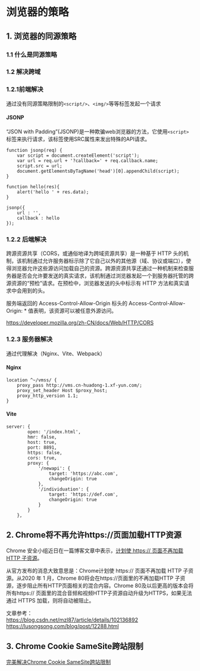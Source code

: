 # 浏览器的策略

## 1. 浏览器的同源策略

### 1.1 什么是同源策略

### 1.2 解决跨域

### 1.2.1前端解决

通过没有同源策略限制的`<script/>`、`<img/>`等等标签发起一个请求

#### JSONP

“JSON with Padding”(JSONP)是一种欺骗web浏览器的方法，它使用`<script>`标签来执行请求，该标签使用SRC属性来发出特殊的API请求。

```
function jsonp(req) {
    var script = document.createElement('script');
    var url = req.url + '?callback=' + req.callback.name;
    script.src = url;
    document.getElementsByTagName('head')[0].appendChild(script);
}

function hello(res){
    alert('hello ' + res.data);
}

jsonp({
    url : '',
    callback : hello 
});
```

### 1.2.2 后端解决

跨源资源共享（CORS，或通俗地译为跨域资源共享）是一种基于 HTTP 头的机制，该机制通过允许服务器标示除了它自己以外的其他源（域、协议或端口），使得浏览器允许这些源访问加载自己的资源。跨源资源共享还通过一种机制来检查服务器是否会允许要发送的真实请求，该机制通过浏览器发起一个到服务器托管的跨源资源的“预检”请求。在预检中，浏览器发送的头中标示有 HTTP 方法和真实请求中会用到的头。

服务端返回的 Access-Control-Allow-Origin 标头的 Access-Control-Allow-Origin: * 值表明，该资源可以被任意外源访问。

https://developer.mozilla.org/zh-CN/docs/Web/HTTP/CORS

### 1.2.3 服务器解决

通过代理解决（Nginx、Vite、Webpack）

#### Nginx

```
location ^~/vmss/ {
    proxy_pass http://vms.cn-huadong-1.xf-yun.com/;
    proxy_set_header Host $proxy_host;
    proxy_http_version 1.1;
}    
```

#### Vite

```
server: {
		open: '/index.html',
		hmr: false,
		host: true,
		port: 8891,
		https: false,
		cors: true,
		proxy: {
			'/newapi': {
				target: 'https://abc.com',
				changeOrigin: true
			},
			'/individuation': {
				target: 'https://def.com',
				changeOrigin: true
			}
		}
	},
```

## 2. Chrome将不再允许https://页面加载HTTP资源

Chrome 安全小组近日在一篇博客文章中表示，[计划使 https:// 页面不再加载 HTTP 子资源](https://security.googleblog.com/2019/10/no-more-mixed-messages-about-https_3.html)。

从官方发布的消息大致意思是：Chrome计划使 https:// 页面不再加载 HTTP 子资源。从2020 年 1 月，Chrome 80将会在https://页面里的不再加载HTTP 子资源，逐步阻止所有HTTP页面相关的混合内容。Chrome 80及以后更高的版本会将所有https:// 页面里的混合音频和视频HTTP子资源自动升级为HTTPS，如果无法通过 HTTPS 加载，则将自动被阻止。

文章参考：  
https://blog.csdn.net/mzl87/article/details/102136892  
https://lusongsong.com/blog/post/12288.html  

## 3. Chrome Cookie SameSite跨站限制

[完美解决Chrome Cookie SameSite跨站限制](https://juejin.cn/post/7073447264756170765)